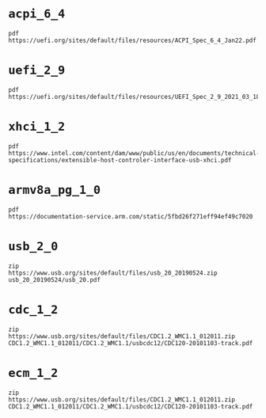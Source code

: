 # `acpi_6_4`
```
pdf
https://uefi.org/sites/default/files/resources/ACPI_Spec_6_4_Jan22.pdf
```

# `uefi_2_9`
```
pdf
https://uefi.org/sites/default/files/resources/UEFI_Spec_2_9_2021_03_18.pdf
```

# `xhci_1_2`
```
pdf
https://www.intel.com/content/dam/www/public/us/en/documents/technical-specifications/extensible-host-controler-interface-usb-xhci.pdf
```

# `armv8a_pg_1_0`
```
pdf
https://documentation-service.arm.com/static/5fbd26f271eff94ef49c7020
```

# `usb_2_0`
```
zip
https://www.usb.org/sites/default/files/usb_20_20190524.zip
usb_20_20190524/usb_20.pdf
```

# `cdc_1_2`
```
zip
https://www.usb.org/sites/default/files/CDC1.2_WMC1.1_012011.zip
CDC1.2_WMC1.1_012011/CDC1.2_WMC1.1/usbcdc12/CDC120-20101103-track.pdf
```

# `ecm_1_2`
```
zip
https://www.usb.org/sites/default/files/CDC1.2_WMC1.1_012011.zip
CDC1.2_WMC1.1_012011/CDC1.2_WMC1.1/usbcdc12/CDC120-20101103-track.pdf
```
